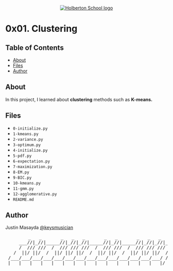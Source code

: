 <p align="center">
  <a href=#>
    <img src="https://intranet.hbtn.io/assets/holberton-logo-full-black-157ccfa3d2134776c1e3f78c0fe682968e8848b64fcacc6187976044f75f35a8.png" alt="Holberton School logo">
  </a>
</p>

# 0x01. Clustering

## Table of Contents
* [About](#about)
* [Files](#files)
* [Author](#author)

## About
In this project, I learned about **clustering** methods such as **K-means.**

## Files
* `0-initialize.py`
* `1-kmeans.py`
* `2-variance.py`
* `3-optimum.py`
* `4-initialize.py`
* `5-pdf.py`
* `6-expectation.py`
* `7-maximization.py`
* `8-EM.py`
* `9-BIC.py`
* `10-kmeans.py`
* `11-gmm.py`
* `12-agglomerative.py`
* `README.md`

## Author
Justin Masayda [@keysmusician](https://github.com/keysmusician)
<pre align="center">
      _   _       _   _   _       _   _       _   _   _
     ___//|_//|_____//|_//|_//|_____//|_//|_____//|_//|_//|___
     /  /// ///  /  /// /// ///  /  /// ///  /  /// /// ///  / |
   /  ||/ ||/  /  ||/ ||/ ||/  /  ||/ ||/  /  ||/ ||/ ||/  / /
 /___/___/___/___/___/___/___/___/___/___/___/___/___/___/ /
|___|___|___|___|___|___|___|___|___|___|___|___|___|___|/
</pre>
<p><span style="font-family: 'Lucida Console'; line-height: 14px; font-size: 14px; display: inline-block;">&nbsp;</span></p>
